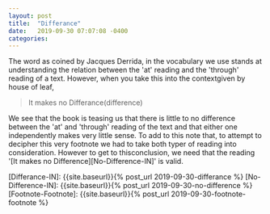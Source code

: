 ```yaml
---
layout: post
title:  "Differance"
date:   2019-09-30 07:07:08 -0400
categories:
---
```


The word as coined by Jacques Derrida, in the vocabulary we use
stands at understanding the relation between the 'at' reading and the
'through' reading of a text. However, when you take this into the contextgiven by house of leaf,

> It makes no Differance(difference)

We see that the book is teasing us that there is little to no difference between the 'at' and 'through' reading of the text and that either one independently makes very little sense. To add to this note that, to attempt to decipher this very footnote we had to take both typer of reading into consideration. However to get to thisconclusion, we need that the reading '[It makes no Difference][No-Difference-IN]' is valid.



<!-- In-Links -->
[Differance-IN]: {{site.baseurl}}{% post_url 2019-09-30-differance %}
[No-Difference-IN]: {{site.baseurl}}{% post_url 2019-09-30-no-difference %}
[Footnote-Footnote]: {{site.baseurl}}{% post_url 2019-09-30-footnote-footnote %}
